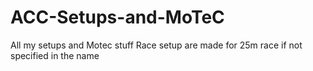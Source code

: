 # ACC-Setups-and-MoTeC
All my setups and Motec stuff
Race setup are made for 25m race if not specified in the name
